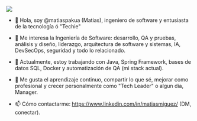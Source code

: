 ![](https://media.licdn.com/dms/image/D4D16AQFQoPD2dpVULQ/profile-displaybackgroundimage-shrink_350_1400/0/1717705315523?e=1723075200&v=beta&t=VKnbyHdExNkKuQs25c1skaB4i1O04o2GJ9cdPUgQzII)

 - 👋 Hola, soy @matiaspakua (Matias), ingeniero de software y entusiasta de la tecnología ó "Techie"
  
 - 👀 Me interesa la Ingeniería de Software: desarrollo, QA y pruebas, análisis y diseño, liderazgo, arquitectura de software y sistemas, IA, DevSecOps, seguridad y todo lo relacionado.
 
 - 🌱 Actualmente, estoy trabajando con Java, Spring Framework, bases de datos SQL, Docker y automatización de QA (mi stack actual).
 
 - 💞️ Me gusta el aprendizaje continuo, compartir lo que sé, mejorar como profesional y crecer personalmente como "Tech Leader" o algun día, Manager.
 
 - 📫 Cómo contactarme: https://www.linkedin.com/in/matiasmiguez/ (DM, conectar).

              
<!---
matiaspakua/matiaspakua is a ✨ special ✨ repository because its `README.md` (this file) appears on your GitHub profile.
You can click the Preview link to take a look at your changes.
--->
